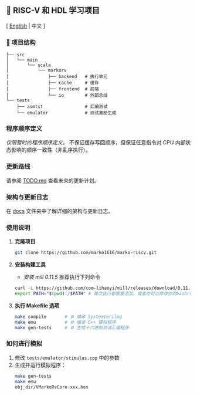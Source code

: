 ## 🚀 RISC-V 和 HDL 学习项目

\[ [English](README.md) | 中文 \]

### 📂 项目结构
```
├── src
│   └── main
│       └── scala
│           └── markorv
│               ├── backend   # 执行单元
│               ├── cache     # 缓存
│               ├── frontend  # 前端
│               └── io        # 外部总线
└── tests
    ├── asmtst                # 汇编测试
    └── emulator              # 测试激励生成
```

### 程序顺序定义
*仅限暂时的程序顺序定义。* 不保证缓存写回顺序，但保证任意指令对 CPU 内部状态影响的顺序一致性（非乱序执行）。

### 更新路线
请参阅 [TODO.md](./TODO.md) 查看未来的更新计划。

### 架构与更新日志
在 [docs](./docs) 文件夹中了解详细的架构与更新日志。

### 使用说明
1. **克隆项目**
    ```bash
    git clone https://github.com/marko1616/marko-riscv.git
    ```

2. **安装构建工具**
    - *安装 mill 0.11.5*
    推荐执行下列命令
    ```bash
    curl -L https://github.com/com-lihaoyi/mill/releases/download/0.11.5/0.11.5 > mill && chmod +x mill
    export PATH="$(pwd):/$PATH" # 每次执行都需要添加。或者你可以修改你的bashrc等。
    ```

3. **执行 Makefile 选项**
    ```bash
    make compile       # ⚙️ 编译 SystemVerilog
    make emu           # ⚙️ 编译 C++ 模拟程序
    make gen-tests     # ⚙️ 生成十六进制测试汇编程序
    ```

### 如何进行模拟
1. 修改 `tests/emulator/stimulus.cpp` 中的参数
2. 生成并运行模拟程序：
    ```bash
    make gen-tests
    make emu
    obj_dir/VMarkoRvCore xxx.hex
    ```